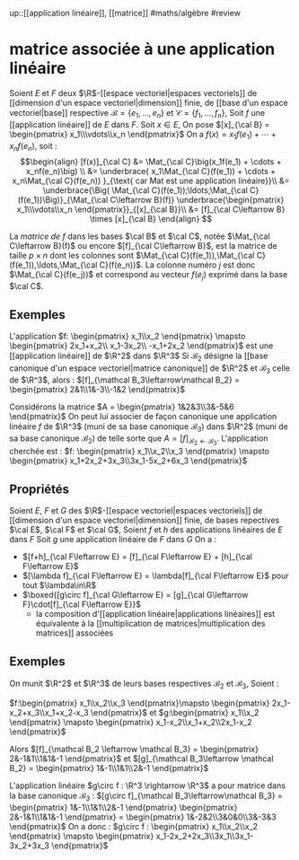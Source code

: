 up::[[application linéaire]], [[matrice]]
#maths/algèbre #review 
# matrice associée à une application linéaire
Soient $E$ et $F$ deux $\R$-[[espace vectoriel|espaces vectoriels]] de [[dimension d'un espace vectoriel|dimension]] finie, de [[base d'un espace vectoriel|base]] respective $\mathcal B = \{e_1,\ldots,e_n\}$ et $\mathcal C = \{f_1,\ldots,f_n\}$,
Soit $f$ une [[application linéaire]] de $E$ dans $F$.
Soit $x\in E$,
On pose $[x]_{\cal B} = \begin{pmatrix} x_1\\\vdots\\x_n \end{pmatrix}$
On a $f(x) = x_1f(e_1) + \cdots + x_nf(e_n)$, soit :
$$\begin{align}
[f(x)]_{\cal C} &= \Mat_{\cal C}\big(x_1f(e_1) + \cdots + x_nf(e_n)\big) \\
    &= \underbrace{ x_1\Mat_{\cal C}(f(e_1)) + \cdots + x_n\Mat_{\cal C}(f(e_n)) }_{\text{ car Mat est une application linéaire}}\\
    &= \underbrace{\Big( \Mat_{\cal C}(f(e_1));\ldots;\Mat_{\cal C}(f(e_1))\Big)}_{\Mat_{\cal C\leftarrow B}(f)}
       \underbrace{\begin{pmatrix} x_1\\\vdots\\x_n \end{pmatrix}}_{[x]_{\cal B}}\\
    &= [f]_{\cal C\leftarrow B} \times [x]_{\cal B}
\end{align}
$$

La _matrice de $f$_ dans les bases $\cal B$ et $\cal C$, notée $\Mat_{\cal C\leftarrow B}(f)$ ou encore $[f]_{\cal C\leftarrow B}$, est la matrice de taille $p\times n$ dont les colonnes sont $\Mat_{\cal C}(f(e_1)),\Mat_{\cal C}(f(e_1)),\ldots,\Mat_{\cal C}(f(e_n))$.
La colonne numéro $j$ est donc $\Mat_{\cal C}(f(e_j))$ et correspond au vecteur $f(e_j)$ exprimé dans la base $\cal C$.




## Exemples

L'application $f: \begin{pmatrix} x_1\\x_2 \end{pmatrix} \mapsto \begin{pmatrix} 2x_1+x_2\\ x_1-3x_2\\ -x_1+2x_2 \end{pmatrix}$ est une [[application linéaire]] de $\R^2$ dans $\R^3$
Si $\mathcal B_2$ désigne la [[base canonique d'un espace vectoriel|matrice canonique]] de $\R^2$ et $\mathcal B_3$ celle de $\R^3$, alors :
$[f]_{\mathcal B_3\leftarrow\mathcal B_2} = \begin{pmatrix} 2&1\\1&-3\\-1&2 \end{pmatrix}$




Considérons la matrice $A = \begin{pmatrix} 1&2&3\\3&-5&6 \end{pmatrix}$
On peut lui associer de façon canonique une application linéaire $f$ de $\R^3$ (muni de sa base canonique $\mathcal B_3$) dans $\R^2$ (muni de sa base canonique $\mathcal B_2$) de telle sorte que $A = [f]_{\mathcal B_2\leftarrow \mathcal B_3}$.
L'application cherchée est : $f: \begin{pmatrix} x_1\\x_2\\x_3 \end{pmatrix} \mapsto \begin{pmatrix} x_1+2x_2+3x_3\\3x_1-5x_2+6x_3 \end{pmatrix}$



## Propriétés
Soient $E$, $F$ et $G$ des $\R$-[[espace vectoriel|espaces vectoriels]] de [[dimension d'un espace vectoriel|dimension]] finie, de bases repectives $\cal E$, $\cal F$ et $\cal G$,
Soient $f$ et $h$ des applications linéaires de $E$ dans $F$
Soit $g$ une application linéaire de $F$ dans $G$
On a :
 - $[f+h]_{\cal F\leftarrow E} = [f]_{\cal F\leftarrow E} + [h]_{\cal F\leftarrow E}$
 - $[\lambda f]_{\cal F\leftarrow E} = \lambda[f]_{\cal F\leftarrow E}$ pour tout $\lambda\in\R$
 - $\boxed{[g\circ f]_{\cal G\leftarrow E} = [g]_{\cal G\leftarrow F}\cdot[f]_{\cal F\leftarrow E}}$ 
     -  la composition d'[[application linéaire|applications linéaires]] est équivalente à la [[multiplication de matrices|multiplication des matrices]] associées





## Exemples
On munit $\R^2$ et $\R^3$ de leurs bases respectives $\mathcal B_2$ et $\mathcal B_3$,
Soient :

$f:\begin{pmatrix} x_1\\x_2\\x_3 \end{pmatrix}\mapsto \begin{pmatrix} 2x_1-x_2+x_3\\x_1+x_2-x_3 \end{pmatrix}$ et $g:\begin{pmatrix} x_1\\x_2 \end{pmatrix} \mapsto \begin{pmatrix} x_1-x_2\\x_1+x_2\\2x_1-x_2 \end{pmatrix}$

Alors $[f]_{\mathcal B_2 \leftarrow \mathcal B_3} = \begin{pmatrix} 2&-1&1\\1&1&-1 \end{pmatrix}$ et $[g]_{\mathcal B_3\leftarrow \mathcal B_2} = \begin{pmatrix} 1&-1\\1&1\\2&-1 \end{pmatrix}$

L'application linéaire $g\circ f : \R^3 \rightarrow \R^3$ a pour matrice dans la base canonique $\mathcal B_3$ :
$[g\circ f]_{\mathcal B_3\leftarrow\mathcal B_3} = \begin{pmatrix} 1&-1\\1&1\\2&-1 \end{pmatrix} \begin{pmatrix} 2&-1&1\\1&1&-1 \end{pmatrix} = \begin{pmatrix} 1&-2&2\\3&0&0\\3&-3&3 \end{pmatrix}$
On a donc :
$g\circ f : \begin{pmatrix} x_1\\x_2\\x_2 \end{pmatrix} \mapsto \begin{pmatrix} x_1-2x_2+2x_3\\3x_1\\3x_1-3x_2+3x_3 \end{pmatrix}$


